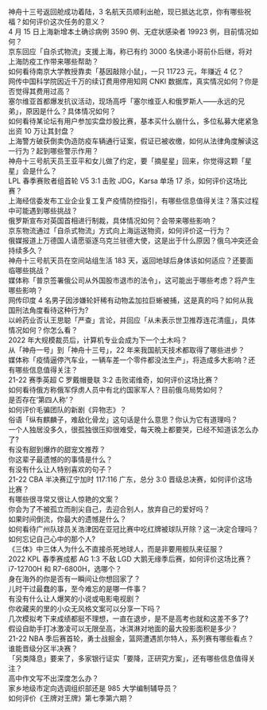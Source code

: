 神舟十三号返回舱成功着陆，3 名航天员顺利出舱，现已抵达北京，你有哪些祝福？如何评价这次任务的意义？  
4 月 15 日上海新增本土确诊病例 3590 例、无症状感染者 19923 例，目前情况如何？  
京东回应「自杀式物流」支援上海，称已有约 3000 名快递小哥前仆后继，将对上海防疫工作带来哪些帮助？  
如何看待南京大学教授靠卖「基因敲除小鼠」，一只 11723 元，年赚近 4 亿？  
网传中国科学院因近千万的续订费用停用知网 CNKI 数据库，真实情况如何？你是否觉得其费用过高？  
塞尔维亚首都爆发抗议活动，现场高呼「塞尔维亚人和俄罗斯人——永远的兄弟」，原因是什么？具体情况如何？  
如何看待某论坛有用户参加实盘炒股比赛，基本买什么崩什么，多位私募大佬紧急出资 10 万让其封盘？  
上海警方破获倒卖伪造防疫车辆通行证案，假证已被收缴，如何从法律角度解读这一行为？起到哪些警示作用？  
神舟十三号航天员王亚平和女儿做了约定，要「摘星星」回来，你觉得这颗「星星」会是什么？  
LPL 春季赛败者组首轮 V5 3:1 击败 JDG，Karsa 单场 17 杀，如何评价这场比赛？  
上海经信委发布工业企业复工复产疫情防控指引，有哪些信息值得关注？落实过程中可能遇到哪些挑战？  
俄罗斯宣布对英国首相进行制裁，具体情况如何？会带来哪些影响？  
京东物流通过「自杀式物流」方式向上海运送物资，如何评价这一行为？  
俄媒报道上万德国人请愿驱逐乌克兰驻德大使，这是出于什么原因？俄乌冲突还会持续多久？  
神舟十三号航天员在空间站组生活 183 天，返回地球后身体该如何适应？还要面临哪些挑战？  
媒体称「普京签署俄公司从外国股市退市的法令」，这可能出于哪些考虑？将产生哪些影响？  
网传印度 4 名男子因涉嫌轮奸稀有动物孟加拉巨蜥被捕，这是真的吗？如何从我国刑法角度看待这种行为?  
以岭药业否认王思聪「严查」言论，并回应「从未表示世卫推荐连花清瘟」，具体情况如何？你怎么看？  
2022 年大规模裁员后，计算机专业会成为下一个土木吗？  
从「神舟一号」到「神舟十三号」，22 年来我国航天技术都取得了哪些进步？  
媒体称「疫情逼停汽车业，一辆车差一个零件都没法生产」，将造成多大影响？还有哪些信息值得关注？  
21-22 赛季英超 C 罗戴帽曼联 3:2 击败诺维奇，如何评价这场比赛？  
如何看待俄方称俄军俘虏人员中有北约国家军人？目前俄乌局势如何？  
是否存在‘第四人称’？  
如何评价毛骗团队的新剧《异物志》？  
俗语「纵有麒麟子，难敌化骨龙」这句话是什么意思？你认为它有道理吗？  
一个人独居没多久，很孤独很压抑很难受，每天晚上都要哭，已经不知道该怎么办了?  
有没有甜到爆炸的甜宠文推荐？  
你这辈子最遗憾的的事情是什么？  
有没有什么让人特别喜欢的句子？  
21-22 CBA 半决赛辽宁加时 117:116 广东，总分 3:0 晋级总决赛，如何评价这场比赛？  
有哪些很寻常又很让人惊艳的文案？  
你会为了不被孤立而削尖自己，去迎合别人，放弃自己的爱好吗？  
如果时间倒流，你最大的遗憾是什么？  
如何看待广州队球员关浩津因在亚冠比赛中吃红牌被球队开除？这一决定合理吗？  
如何忘记自己心中的那个人?  
《三体》中三体人为什么不直接杀死地球人，而是非要用舰队来征服？  
2022 KPL 春季赛成都 AG 1:3 不敌 LGD 大鹅无缘季后赛，如何评价这场比赛？  
i7-12700H 和 R7-6800H，选哪个？  
身在海外的你是否有一瞬间让你想回家了？  
儿时干过最蠢的事，至今难忘的是哪一件事？  
有没有什么让人爆笑的小说或电影电视剧？  
你收藏夹的里的小众无风格文案可以分享一下吗？  
几次模拟考下来成绩都挺不理想，一直在退步，是不是高考也就和这差不多了?  
假设自助手打冰激凌可以无限垒高，冰淇淋对地面的最大投影面积是多少？  
21-22 NBA 季后赛首轮，勇士战掘金，篮网遭遇凯尔特人，系列赛有哪些看点？谁能晋级分区半决赛？  
「另类降息」要来了，多家银行证实「要降，正研究方案」，还有哪些信息值得关注？  
高中作文写不出深度怎么办？  
家乡地级市定向选调组织部还是 985 大学编制辅导员？  
如何评价《王牌对王牌》第七季第六期？  
